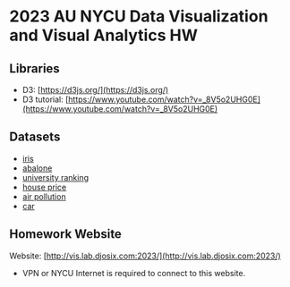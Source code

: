 # 2023 AU NYCU Data Visualization and Visual Analytics HW

## Libraries

- D3: [https://d3js.org/](https://d3js.org/)
- D3 tutorial: [https://www.youtube.com/watch?v=_8V5o2UHG0E](https://www.youtube.com/watch?v=_8V5o2UHG0E)

## Datasets

- [iris](http://vis.lab.djosix.com:2023/data/iris.csv)
- [abalone](http://vis.lab.djosix.com:2023/data/abalone.data)
- [university ranking](http://vis.lab.djosix.com:2023/data/TIMES_WorldUniversityRankings_2024.csv)
- [house price](http://vis.lab.djosix.com:2023/data/ma_lga_12345.csv)
- [air pollution](http://vis.lab.djosix.com:2023/data/air-pollution.csv)
- [car](http://vis.lab.djosix.com:2023/data/car.data)

## Homework Website

Website: [http://vis.lab.djosix.com:2023/](http://vis.lab.djosix.com:2023/)

- VPN or NYCU Internet is required to connect to this website.